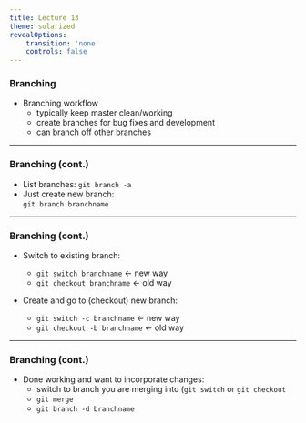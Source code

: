 ```yaml
---
title: Lecture 13
theme: solarized
revealOptions:
    transition: 'none'
    controls: false
---
```


### Branching

* Branching workflow
    * typically keep master clean/working
    * create branches for bug fixes and development
    * can branch off other branches

---

### Branching (cont.)

* List branches: `git branch -a`
* Just create new branch:  
  `git branch branchname`

---

### Branching (cont.)

* Switch to existing branch:  
    * `git switch branchname` <- new way
    * `git checkout branchname` <- old way

* Create and go to (checkout) new branch:
    * `git switch -c branchname` <- new way
    * `git checkout -b branchname` <- old way
  
---

### Branching (cont.)

* Done working and want to incorporate changes:
    * switch to branch you are merging into (`git switch` or `git checkout`
    * `git merge`
    * `git branch -d branchname`

